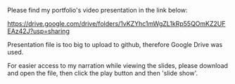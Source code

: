 Please find my portfolio's video presentation in the link below:

https://drive.google.com/drive/folders/1vKZYhc1mWgZL1kRp55QOmKZ2UFEAz42J?usp=sharing

Presentation file is too big to upload to github, therefore Google Drive was used.

For easier access to my narration while viewing the slides, please download and open the file, then click the play button and then 'slide show'.
